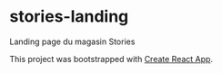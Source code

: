 # stories-landing
Landing page du magasin Stories

This project was bootstrapped with [Create React App](https://github.com/facebookincubator/create-react-app).